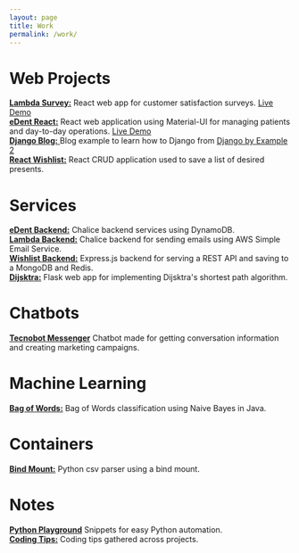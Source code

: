 ```yaml
---
layout: page  
title: Work  
permalink: /work/  
---
```



# Web Projects
[**Lambda Survey:**][proj093]  React web app for customer satisfaction surveys. [Live Demo](https://prod.d1lvjpzd91wjlf.amplifyapp.com/)  
[**eDent React:**][proj100]  React web application using Material-UI for managing patients and day-to-day operations. [Live Demo](https://master.d2lrpt45vr6a5u.amplifyapp.com/)  
[**Django Blog:** ][proj095]  Blog example to learn how to Django from [Django by Example 2](https://www.packtpub.com/application-development/django-2-example)  
[**React Wishlist:**][proj096]  React CRUD application used to save a list of desired presents.  

# Services
[**eDent Backend:**][proj099]  Chalice backend services using DynamoDB.  
[**Lambda Backend:**][proj094]  Chalice backend for sending emails using AWS Simple Email Service.  
[**Wishlist Backend:**][proj098]  Express.js backend for serving a REST API  and saving to a MongoDB and Redis.  
[**Dijsktra:**][proj097]  Flask web app for implementing Dijsktra's shortest path algorithm.  

# Chatbots
[**Tecnobot Messenger**][chat1] Chatbot made for getting conversation information and creating marketing campaigns. 

# Machine Learning
[**Bag of Words:**][mlpr1]  Bag of Words classification using Naive Bayes in Java.  

# Containers
[**Bind Mount:**][cont1]  Python csv parser using a bind mount.

# Notes
[**Python Playground**][note1] Snippets for easy Python automation.  
[**Coding Tips:**][note2]  Coding tips gathered across projects.  



[proj093]: https://github.com/AldoGatica123/lambda_survey
[proj094]: https://github.com/AldoGatica123/lambda_survey_chalice
[proj095]: https://github.com/AldoGatica123/django_blog
[proj096]: https://github.com/AldoGatica123/react_wishlist
[proj097]: https://github.com/AldoGatica123/dijkstra
[proj098]: https://github.com/AldoGatica123/api_wishlist
[proj099]: https://github.com/AldoGatica123/edent-contacts
[proj100]: https://github.com/AldoGatica123/edent-react  

[chat1]: https://github.com/AldoGatica123/tecnobot_messenger

[mlpr1]: https://github.com/AldoGatica123/bag_of_words

[cont1]: https://github.com/AldoGatica123/csv_parser

[note1]: https://github.com/AldoGatica123/python_playground
[note2]: https://github.com/AldoGatica123/coding_tips